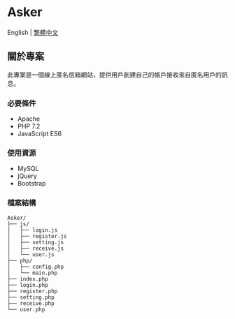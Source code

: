 # Asker
English | [繁體中文](docs/README_zh-tw.md)
## 關於專案
此專案是一個線上匿名信箱網站，提供用戶創建自己的帳戶接收來自匿名用戶的訊息。
### 必要條件
* Apache
* PHP 7.2
* JavaScript ES6
### 使用資源
* MySQL
* jQuery
* Bootstrap
### 檔案結構
```
Asker/
├── js/
│   ├── login.js
│   ├── register.js
│   ├── setting.js
│   ├── receive.js
│   └── user.js
├── php/
│   ├── config.php
│   └── main.php
├── index.php
├── login.php
├── register.php
├── setting.php
├── receive.php
└── user.php
```
